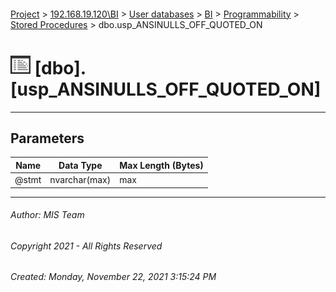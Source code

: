 #### 

[Project](../../../../../index.md) > [192.168.19.120\\BI](../../../../index.md) > [User databases](../../../index.md) > [BI](../../index.md) > [Programmability](../index.md) > [Stored Procedures](Stored_Procedures.md) > dbo.usp_ANSINULLS_OFF_QUOTED_ON

# ![Stored Procedures](../../../../../Images/StoredProcedure32.png) [dbo].[usp_ANSINULLS_OFF_QUOTED_ON]

---

## <a name="#parameters"></a>Parameters

| Name | Data Type | Max Length (Bytes) |
|---|---|---|
| @stmt | nvarchar(max) | max |


---

###### Author:  MIS Team

###### Copyright 2021 - All Rights Reserved

###### Created: Monday, November 22, 2021 3:15:24 PM

